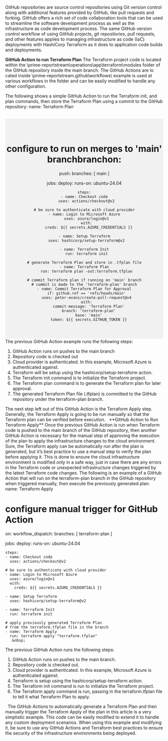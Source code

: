 GitHub repositories are source control repositories using Git version control along with additional features provided by GitHub, like pull requests and forking. GitHub offers a rich set of code collaboration tools that can be used to streamline the software development process as well as the infrastructure as code development process. The same GitHub version control workflow of using GitHub projects, git repositories, pull requests, and other features applies to managing infrastructure as code (IaC) deployments with HashiCorp Terraform as it does to application code builds and deployments.

**GitHub Action to run Terraform Plan**
The Terraform project code is located within the \prime-reportstream\operations\app\terraform\modules folder of the GitHub repository inside the main branch. The GitHub Actions are lo
cated inside  \prime-reportstream\.github\workflows\ example is used at various workflows in the folder and can be easily modified to handle any other configuration.

The following shows a simple GitHub Action to run the Terraform init, and plan commands, then store the Terraform Plan using a commit to the GitHub repository:
name: Terraform Plan
<div style="background-color:rgba(0, 0, 0, 0.0470588); text-align:center; vertical-align: middle; padding:40px 0; margin-top:30px">

# configure to run on merges to 'main' branchbranchon:
  push:
    branches: [ main ]

jobs:
  deploy:
    runs-on: ubuntu-24.04

    steps:
    - name: Checkout code
      uses: actions/checkout@v2

    # be sure to authenticate with cloud provider
    - name: Login to Microsoft Azure
      uses: azure/login@v1
      with:
        creds: ${{ secrets.AZURE_CREDENTIALS }}

    - name: Setup Terraform
      uses: hashicorp/setup-terraform@v2

    - name: Terraform Init
      run: terraform init

    # generate Terraform Plan and store in .tfplan file
    - name: Terraform Plan
      run: terraform plan -out:terraform.tfplan

    # commit Terraform plan if running on 'main' branch
    # commit is made to the 'terraform-plan' branch
    - name: Commit Terraform Plan for Approval
      if: github.ref == 'refs/heads/main'
      uses: peter-evans/create-pull-request@v4
      with:
        commit-message: 'Terraform Plan'
        branch: 'terraform-plan'
        base: 'main'
        token: ${{ secrets.GITHUB_TOKEN }}

</div>
The previous GitHub Action example runs the following steps:
<body>
<ol type = "1">
<li>GitHub Action runs on pushes to the main branch</li>
<li>Repository code is checked out</li>
<li>Cloud provider is authenticated. In this example, Microsoft Azure is authenticated against.</li>
<li>Terraform will be setup using the hashicorp/setup-terraform action.</li>
<li>The Terraform init command is to initialize the Terraform project.</li>
<li>The Terraform plan command is to generate the Terraform plan for later approval.</li>
<li>The generated Terraform Plan file (.tfplan) is committed to the GitHub repository under the terraform-plan branch.</li>
</ol>
The next step left out of this GitHub Action is the Terraform Apply step. Generally, the Terraform Apply is going to be run manually so that the Terraform plan can be verified before execution.
 &nbsp;  
**GitHub Action to Run Terraform Apply**
Once the previous GitHub Action is run when Terraform code is pushed to the main branch of the GitHub repository, then another GitHub Action is necessary for the manual step of approving the execution of the plan to apply the infrastructure changes to the cloud environment. Sure, the Terraform apply can be automatically run after the plan is generated, but it’s best practice to use a manual step to verify the plan before applying it. This is done to ensure the cloud infrastructure environment is modified only in a safe way, just in case there are any errors in the Terraform code or unexpected infrastructure changes triggered by the latest Terraform code changes.
The following is an example of a GitHub Action that will run on the terraform-plan branch in the GitHub repository when triggered manually, then execute the previously generated plan:
 &nbsp; 
name: Terraform Apply

# configure manual trigger for GitHub Action
on:
  workflow_dispatch:
    branches: [ terraform-plan ]

jobs:
  deploy:
    runs-on: ubuntu-24.04

    steps:
    - name: Checkout code
      uses: actions/checkout@v2

    # be sure to authenticate with cloud provider
    - name: Login to Microsoft Azure
      uses: azure/login@v1
      with:
        creds: ${{ secrets.AZURE_CREDENTIALS }}

    - name: Setup Terraform
      uses: hashicorp/setup-terraform@v2

    - name: Terraform Init
      run: terraform init

    # apply previously generated Terraform Plan
    # from the terraform.tfplan file in the branch
    - name: Terraform Apply
      run: terraform apply "terraform.tfplan"
       &nbsp; 

The previous GitHub Action runs the following steps:
<ol type = "1">
<li>GitHub Action runs on pushes to the main branch.</li>
<li>Repository code is checked out.</li>
<li>Cloud provider is authenticated. In this example, Microsoft Azure is authenticated against.</li>
<li>Terraform is setup using the hashicorp/setup-terraform action.</li>
<li>The Terraform init command is run to initialize the Terraform project.</li>
<li>The Terraform apply command is run, passing in the terraform.tfplan file to tell it what Terraform Plan to apply.</li>
</ol>
&nbsp; 
The GitHub Actions to automatically generate a Terraform Plan and then manually trigger the Terraform Apply of the plan in this article is a very simplistic example. This code can be easily modified to extend it to handle any custom deployment scenarios. When using this example and modifying it, be sure to use any GitHub Actions and Terraform best practices to ensure the security of the infrastructure environments being deployed.

</body>
